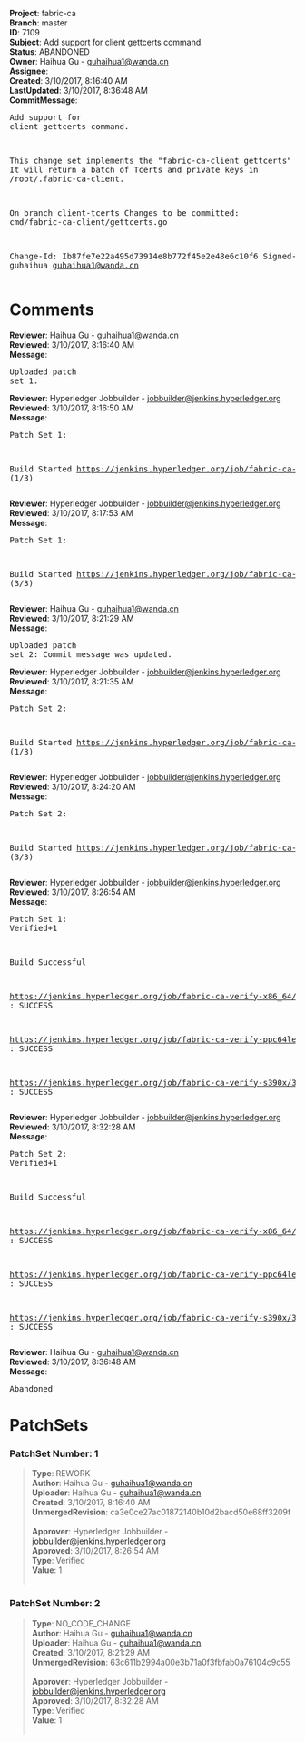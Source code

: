 <strong>Project</strong>: fabric-ca<br><strong>Branch</strong>: master<br><strong>ID</strong>: 7109<br><strong>Subject</strong>: Add support for client gettcerts command.<br><strong>Status</strong>: ABANDONED<br><strong>Owner</strong>: Haihua Gu - guhaihua1@wanda.cn<br><strong>Assignee</strong>:<br><strong>Created</strong>: 3/10/2017, 8:16:40 AM<br><strong>LastUpdated</strong>: 3/10/2017, 8:36:48 AM<br><strong>CommitMessage</strong>:<br><pre>Add support for client gettcerts command.

This change set implements the "fabric-ca-client gettcerts" command.
It will return a batch of Tcerts and private keys in /root/.fabric-ca-client.

 On branch client-tcerts
 Changes to be committed:
        cmd/fabric-ca-client/gettcerts.go

Change-Id: Ib87fe7e22a495d73914e8b772f45e2e48e6c10f6
Signed-off-by: guhaihua <guhaihua1@wanda.cn>
</pre><h1>Comments</h1><strong>Reviewer</strong>: Haihua Gu - guhaihua1@wanda.cn<br><strong>Reviewed</strong>: 3/10/2017, 8:16:40 AM<br><strong>Message</strong>: <pre>Uploaded patch set 1.</pre><strong>Reviewer</strong>: Hyperledger Jobbuilder - jobbuilder@jenkins.hyperledger.org<br><strong>Reviewed</strong>: 3/10/2017, 8:16:50 AM<br><strong>Message</strong>: <pre>Patch Set 1:

Build Started https://jenkins.hyperledger.org/job/fabric-ca-verify-s390x/372/ (1/3)</pre><strong>Reviewer</strong>: Hyperledger Jobbuilder - jobbuilder@jenkins.hyperledger.org<br><strong>Reviewed</strong>: 3/10/2017, 8:17:53 AM<br><strong>Message</strong>: <pre>Patch Set 1:

Build Started https://jenkins.hyperledger.org/job/fabric-ca-verify-x86_64/369/ (3/3)</pre><strong>Reviewer</strong>: Haihua Gu - guhaihua1@wanda.cn<br><strong>Reviewed</strong>: 3/10/2017, 8:21:29 AM<br><strong>Message</strong>: <pre>Uploaded patch set 2: Commit message was updated.</pre><strong>Reviewer</strong>: Hyperledger Jobbuilder - jobbuilder@jenkins.hyperledger.org<br><strong>Reviewed</strong>: 3/10/2017, 8:21:35 AM<br><strong>Message</strong>: <pre>Patch Set 2:

Build Started https://jenkins.hyperledger.org/job/fabric-ca-verify-s390x/373/ (1/3)</pre><strong>Reviewer</strong>: Hyperledger Jobbuilder - jobbuilder@jenkins.hyperledger.org<br><strong>Reviewed</strong>: 3/10/2017, 8:24:20 AM<br><strong>Message</strong>: <pre>Patch Set 2:

Build Started https://jenkins.hyperledger.org/job/fabric-ca-verify-x86_64/370/ (3/3)</pre><strong>Reviewer</strong>: Hyperledger Jobbuilder - jobbuilder@jenkins.hyperledger.org<br><strong>Reviewed</strong>: 3/10/2017, 8:26:54 AM<br><strong>Message</strong>: <pre>Patch Set 1: Verified+1

Build Successful 

https://jenkins.hyperledger.org/job/fabric-ca-verify-x86_64/369/ : SUCCESS

https://jenkins.hyperledger.org/job/fabric-ca-verify-ppc64le/372/ : SUCCESS

https://jenkins.hyperledger.org/job/fabric-ca-verify-s390x/372/ : SUCCESS</pre><strong>Reviewer</strong>: Hyperledger Jobbuilder - jobbuilder@jenkins.hyperledger.org<br><strong>Reviewed</strong>: 3/10/2017, 8:32:28 AM<br><strong>Message</strong>: <pre>Patch Set 2: Verified+1

Build Successful 

https://jenkins.hyperledger.org/job/fabric-ca-verify-x86_64/370/ : SUCCESS

https://jenkins.hyperledger.org/job/fabric-ca-verify-ppc64le/373/ : SUCCESS

https://jenkins.hyperledger.org/job/fabric-ca-verify-s390x/373/ : SUCCESS</pre><strong>Reviewer</strong>: Haihua Gu - guhaihua1@wanda.cn<br><strong>Reviewed</strong>: 3/10/2017, 8:36:48 AM<br><strong>Message</strong>: <pre>Abandoned</pre><h1>PatchSets</h1><h3>PatchSet Number: 1</h3><blockquote><strong>Type</strong>: REWORK<br><strong>Author</strong>: Haihua Gu - guhaihua1@wanda.cn<br><strong>Uploader</strong>: Haihua Gu - guhaihua1@wanda.cn<br><strong>Created</strong>: 3/10/2017, 8:16:40 AM<br><strong>UnmergedRevision</strong>: ca3e0ce27ac01872140b10d2bacd50e68ff3209f<br><br><strong>Approver</strong>: Hyperledger Jobbuilder - jobbuilder@jenkins.hyperledger.org<br><strong>Approved</strong>: 3/10/2017, 8:26:54 AM<br><strong>Type</strong>: Verified<br><strong>Value</strong>: 1<br><br></blockquote><h3>PatchSet Number: 2</h3><blockquote><strong>Type</strong>: NO_CODE_CHANGE<br><strong>Author</strong>: Haihua Gu - guhaihua1@wanda.cn<br><strong>Uploader</strong>: Haihua Gu - guhaihua1@wanda.cn<br><strong>Created</strong>: 3/10/2017, 8:21:29 AM<br><strong>UnmergedRevision</strong>: 63c611b2994a00e3b71a0f3fbfab0a76104c9c55<br><br><strong>Approver</strong>: Hyperledger Jobbuilder - jobbuilder@jenkins.hyperledger.org<br><strong>Approved</strong>: 3/10/2017, 8:32:28 AM<br><strong>Type</strong>: Verified<br><strong>Value</strong>: 1<br><br></blockquote>